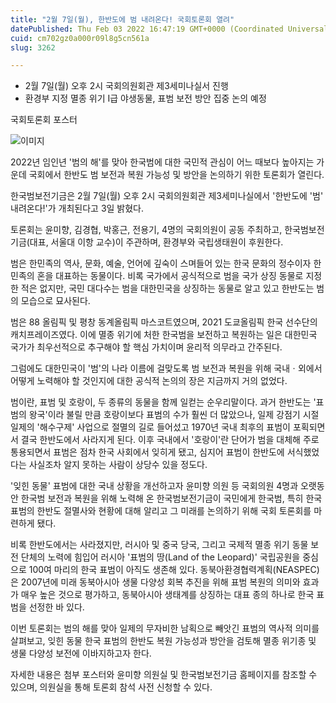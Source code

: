 ```yaml
---
title: "2월 7일(월), 한반도에 범 내려온다! 국회토론회 열려"
datePublished: Thu Feb 03 2022 16:47:19 GMT+0000 (Coordinated Universal Time)
cuid: cm702gz0a000r09l8g5cn561a
slug: 3262

---
```



- 2월 7일(월) 오후 2시 국회의원회관 제3세미나실서 진행
- 환경부 지정 멸종 위기 I급 야생동물, 표범 보전 방안 집중 논의 예정

국회토론회 포스터

![이미지](https://cdn.hashnode.com/res/hashnode/image/upload/v1739253235606/d18650ad-a34c-4a05-aa43-a8512b8c8407.jpeg)

2022년 임인년 '범의 해'를 맞아 한국범에 대한 국민적 관심이 어느 때보다 높아지는 가운데 국회에서 한반도 범 보전과 복원 가능성 및 방안을 논의하기 위한 토론회가 열린다.

한국범보전기금은 2월 7일(월) 오후 2시 국회의원회관 제3세미나실에서 '한반도에 '범' 내려온다!'가 개최된다고 3일 밝혔다.

토론회는 윤미향, 김경협, 박홍근, 전용기, 4명의 국회의원이 공동 주최하고, 한국범보전기금(대표, 서울대 이항 교수)이 주관하며, 환경부와 국립생태원이 후원한다.

범은 한민족의 역사, 문화, 예술, 언어에 깊숙이 스며들어 있는 한국 문화의 정수이자 한민족의 혼을 대표하는 동물이다. 비록 국가에서 공식적으로 범을 국가 상징 동물로 지정한 적은 없지만, 국민 대다수는 범을 대한민국을 상징하는 동물로 알고 있고 한반도는 범의 모습으로 묘사된다.

범은 88 올림픽 및 평창 동계올림픽 마스코트였으며, 2021 도쿄올림픽 한국 선수단의 캐치프레이즈였다. 이에 멸종 위기에 처한 한국범을 보전하고 복원하는 일은 대한민국 국가가 최우선적으로 추구해야 할 핵심 가치이며 윤리적 의무라고 간주된다.

그럼에도 대한민국이 '범'의 나라 이름에 걸맞도록 범 보전과 복원을 위해 국내ㆍ외에서 어떻게 노력해야 할 것인지에 대한 공식적 논의의 장은 지금까지 거의 없었다.

범이란, 표범 및 호랑이, 두 종류의 동물을 함께 일컫는 순우리말이다. 과거 한반도는 '표범의 왕국'이라 불릴 만큼 호랑이보다 표범의 수가 훨씬 더 많았으나, 일제 강점기 시절 일제의 '해수구제' 사업으로 절멸의 길로 들어섰고 1970년 국내 최후의 표범이 포획되면서 결국 한반도에서 사라지게 된다. 이후 국내에서 '호랑이'란 단어가 범을 대체해 주로 통용되면서 표범은 점차 한국 사회에서 잊히게 됐고, 심지어 표범이 한반도에 서식했었다는 사실조차 알지 못하는 사람이 상당수 있을 정도다.

'잊힌 동물' 표범에 대한 국내 상황을 개선하고자 윤미향 의원 등 국회의원 4명과 오랫동안 한국범 보전과 복원을 위해 노력해 온 한국범보전기금이 국민에게 한국범, 특히 한국 표범의 한반도 절멸사와 현황에 대해 알리고 그 미래를 논의하기 위해 국회 토론회를 마련하게 됐다.

비록 한반도에서는 사라졌지만, 러시아 및 중국 당국, 그리고 국제적 멸종 위기 동물 보전 단체의 노력에 힘입어 러시아 '표범의 땅(Land of the Leopard)' 국립공원을 중심으로 100여 마리의 한국 표범이 아직도 생존해 있다. 동북아환경협력계획(NEASPEC)은 2007년에 미래 동북아시아 생물 다양성 회복 추진을 위해 표범 복원의 의미와 효과가 매우 높은 것으로 평가하고, 동북아시아 생태계를 상징하는 대표 종의 하나로 한국 표범을 선정한 바 있다.

이번 토론회는 범의 해를 맞아 일제의 무자비한 남획으로 빼앗긴 표범의 역사적 의미를 살펴보고, 잊힌 동물 한국 표범의 한반도 복원 가능성과 방안을 검토해 멸종 위기종 및 생물 다양성 보전에 이바지하고자 한다.

자세한 내용은 첨부 포스터와 윤미향 의원실 및 한국범보전기금 홈페이지를 참조할 수 있으며, 의원실을 통해 토론회 참석 사전 신청할 수 있다.